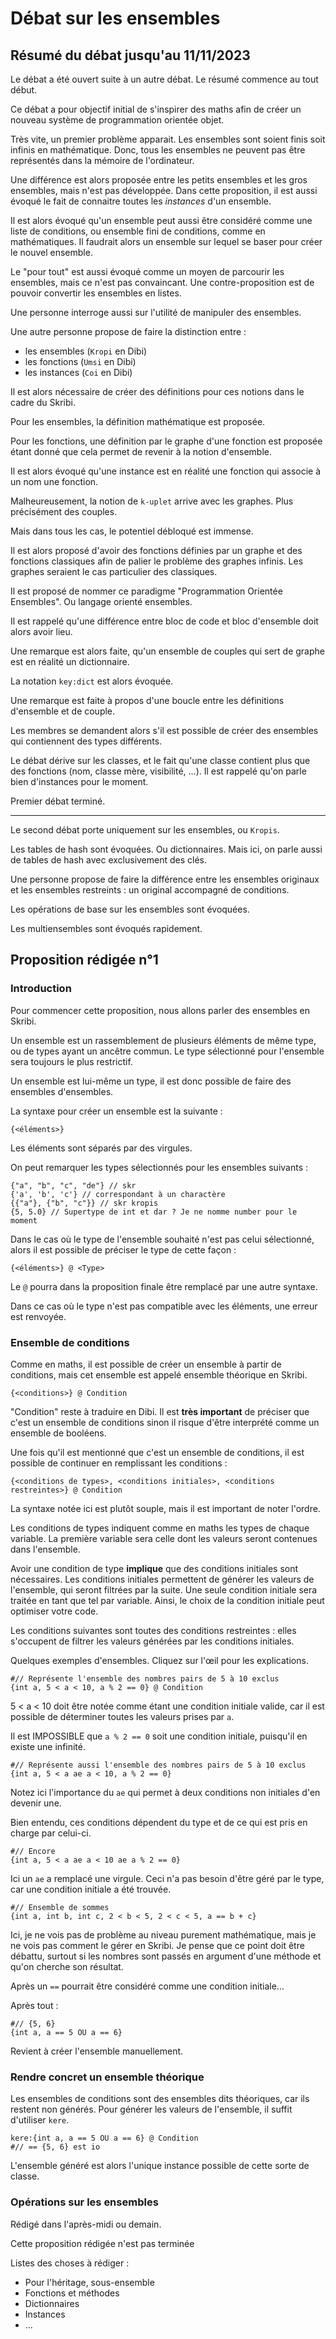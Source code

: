 
# Débat sur les ensembles

## Résumé du débat jusqu'au 11/11/2023

Le débat a été ouvert suite à un autre débat. Le résumé commence au tout début.

Ce débat a pour objectif initial de s'inspirer des maths afin de créer un nouveau système de programmation orientée objet.

Très vite, un premier problème apparait. Les ensembles sont soient finis soit infinis en mathématique. Donc, tous les ensembles ne peuvent pas être représentés dans la mémoire de l'ordinateur.

Une différence est alors proposée entre les petits ensembles et les gros ensembles, mais n'est pas développée. Dans cette proposition, il est aussi évoqué le fait de connaitre toutes les *instances* d'un ensemble.

Il est alors évoqué qu'un ensemble peut aussi être considéré comme une liste de conditions, ou ensemble fini de conditions, comme en mathématiques. Il faudrait alors un ensemble sur lequel se baser pour créer le nouvel ensemble.

Le "pour tout" est aussi évoqué comme un moyen de parcourir les ensembles, mais ce n'est pas convaincant. Une contre-proposition est de pouvoir convertir les ensembles en listes.

Une personne interroge aussi sur l'utilité de manipuler des ensembles.

Une autre personne propose de faire la distinction entre :
- les ensembles (`Kropi` en Dibi)
- les fonctions (`Umsi` en Dibi)
- les instances (`Coi` en Dibi)

Il est alors nécessaire de créer des définitions pour ces notions dans le cadre du Skribi.

Pour les ensembles, la définition mathématique est proposée.

Pour les fonctions, une définition par le graphe d'une fonction est proposée étant donné que cela permet de revenir à la notion d'ensemble.

Il est alors évoqué qu'une instance est en réalité une fonction qui associe à un nom une fonction.

Malheureusement, la notion de `k-uplet` arrive avec les graphes. Plus précisément des couples.

Mais dans tous les cas, le potentiel débloqué est immense.

Il est alors proposé d'avoir des fonctions définies par un graphe et des fonctions classiques afin de palier le problème des graphes infinis. Les graphes seraient le cas particulier des classiques.

Il est proposé de nommer ce paradigme "Programmation Orientée Ensembles". Ou langage orienté ensembles.

Il est rappelé qu'une différence entre bloc de code et bloc d'ensemble doit alors avoir lieu.

Une remarque est alors faite, qu'un ensemble de couples qui sert de graphe est en réalité un dictionnaire.

La notation `key:dict` est alors évoquée.

Une remarque est faite à propos d'une boucle entre les définitions d'ensemble et de couple.

Les membres se demandent alors s'il est possible de créer des ensembles qui contiennent des types différents.

Le débat dérive sur les classes, et le fait qu'une classe contient plus que des fonctions (nom, classe mère, visibilité, …). Il est rappelé qu'on parle bien d'instances pour le moment.

Premier débat terminé.

---

Le second débat porte uniquement sur les ensembles, ou `Kropis`.

Les tables de hash sont évoquées. Ou dictionnaires. Mais ici, on parle aussi de tables de hash avec exclusivement des clés.

Une personne propose de faire la différence entre les ensembles originaux et les ensembles restreints : un original accompagné de conditions.

Les opérations de base sur les ensembles sont évoquées.

Les multiensembles sont évoqués rapidement.

## Proposition rédigée n°1

### Introduction

Pour commencer cette proposition, nous allons parler des ensembles en Skribi.

Un ensemble est un rassemblement de plusieurs éléments de même type, ou de types ayant un ancêtre commun. Le type sélectionné pour l'ensemble sera toujours le plus restrictif.

Un ensemble est lui-même un type, il est donc possible de faire des ensembles d'ensembles.

La syntaxe pour créer un ensemble est la suivante :

```Skribi
{<éléments>}
```

Les éléments sont séparés par des virgules.

On peut remarquer les types sélectionnés pour les ensembles suivants :

```skribi
{"a", "b", "c", "de"} // skr
{'a', 'b', 'c'} // correspondant à un charactère
{{"a"}, {"b", "c"}} // skr kropis
{5, 5.0} // Supertype de int et dar ? Je ne nomme number pour le moment
```

Dans le cas où le type de l'ensemble souhaité n'est pas celui sélectionné, alors il est possible de préciser le type de cette façon :

```skribi
{<éléments>} @ <Type>
```

Le `@` pourra dans la proposition finale être remplacé par une autre syntaxe.

Dans ce cas où le type n'est pas compatible avec les éléments, une erreur est renvoyée.

### Ensemble de conditions

Comme en maths, il est possible de créer un ensemble à partir de conditions, mais cet ensemble est appelé ensemble théorique en Skribi.

```skribi
{<conditions>} @ Condition
```

"Condition" reste à traduire en Dibi. Il est **très important** de préciser que c'est un ensemble de conditions sinon il risque d'être interprété comme un ensemble de booléens.

Une fois qu'il est mentionné que c'est un ensemble de conditions, il est possible de continuer en remplissant les conditions :

```skribi
{<conditions de types>, <conditions initiales>, <conditions restreintes>} @ Condition
```

La syntaxe notée ici est plutôt souple, mais il est important de noter l'ordre.

Les conditions de types indiquent comme en maths les types de chaque variable. La première variable sera celle dont les valeurs seront contenues dans l'ensemble.

Avoir une condition de type **implique** que des conditions initiales sont nécessaires. Les conditions initiales permettent de générer les valeurs de l'ensemble, qui seront filtrées par la suite. Une seule condition initiale sera traitée en tant que tel par variable. Ainsi, le choix de la condition initiale peut optimiser votre code.

Les conditions suivantes sont toutes des conditions restreintes : elles s'occupent de filtrer les valeurs générées par les conditions initiales.

Quelques exemples d'ensembles. Cliquez sur l'œil pour les explications.

```skribi
#// Représente l'ensemble des nombres pairs de 5 à 10 exclus
{int a, 5 < a < 10, a % 2 == 0} @ Condition
```

5 < a < 10 doit être notée comme étant une condition initiale valide, car il est possible de déterminer toutes les valeurs prises par `a`.
 
Il est IMPOSSIBLE que `a % 2 == 0` soit une condition initiale, puisqu'il en existe une infinité.

```skribi
#// Représente aussi l'ensemble des nombres pairs de 5 à 10 exclus
{int a, 5 < a ae a < 10, a % 2 == 0}
```

Notez ici l'importance du `ae` qui permet à deux conditions non initiales d'en devenir une.

Bien entendu, ces conditions dépendent du type et de ce qui est pris en charge par celui-ci.

```skribi
#// Encore
{int a, 5 < a ae a < 10 ae a % 2 == 0}
```

Ici un `ae` a remplacé une virgule. Ceci n'a pas besoin d'être géré par le type, car une condition initiale a été trouvée.

```skribi
#// Ensemble de sommes
{int a, int b, int c, 2 < b < 5, 2 < c < 5, a == b + c}
```

Ici, je ne vois pas de problème au niveau purement mathématique, mais je ne vois pas comment le gérer en Skribi. Je pense que ce point doit être débattu, surtout si les nombres sont passés en argument d'une méthode et qu'on cherche son résultat.

Après un `==` pourrait être considéré comme une condition initiale…

Après tout :

```skribi
#// {5, 6} 
{int a, a == 5 OU a == 6}
```

Revient à créer l'ensemble manuellement.

### Rendre concret un ensemble théorique

Les ensembles de conditions sont des ensembles dits théoriques, car ils restent non générés. Pour générer les valeurs de l'ensemble, il suffit d'utiliser `kere`.

```skribi
kere:{int a, a == 5 OU a == 6} @ Condition
#// == {5, 6} est io
```

L'ensemble généré est alors l'unique instance possible de cette sorte de classe.

### Opérations sur les ensembles

Rédigé dans l'après-midi ou demain.

<div class="warning">Cette proposition rédigée n'est pas terminée</div>

Listes des choses à rédiger :
- Pour l'héritage, sous-ensemble
- Fonctions et méthodes
- Dictionnaires
- Instances
- …
